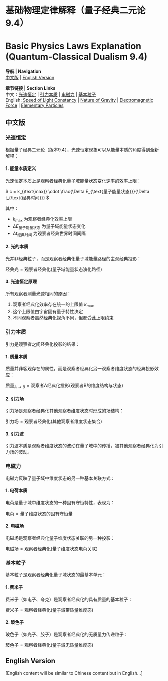 # 基础物理定律解释（量子经典二元论 9.4）
# Basic Physics Laws Explanation (Quantum-Classical Dualism 9.4)

**导航 | Navigation**  
[中文版](#中文版) | [English Version](#english-version)  

**章节链接 | Section Links**  
中文：[光速恒定](#光速恒定) | [引力本质](#引力本质) | [电磁力](#电磁力) | [基本粒子](#基本粒子)  
English: [Speed of Light Constancy](#speed-of-light-constancy) | [Nature of Gravity](#nature-of-gravity) | [Electromagnetic Force](#electromagnetic-force) | [Elementary Particles](#elementary-particles)

## 中文版

### 光速恒定

根据量子经典二元论（版本9.4），光速恒定现象可以从能量本质的角度得到全新解释：

#### 1. 能量本质定义

光速恒定本质上是观察者经典化量子域能量状态变化速率的效率上限：

$`
c = k_{\text{max}} \cdot \frac{\Delta E_{\text{量子能量状态}}}{\Delta t_{\text{经典时间}}}
`$

其中：
- $`k_{\text{max}}`$ 为观察者经典化效率上限
- $`\Delta E_{\text{量子能量状态}}`$ 为量子域能量状态变化
- $`\Delta t_{\text{经典时间}}`$ 为观察者经典世界时间间隔

#### 2. 光的本质

光并非经典粒子，而是观察者经典化量子域能量路径的主观经典投影：

$`
\text{经典光}=\text{观察者经典化}(\text{量子域能量状态演化路径})
`$

#### 3. 光速恒定原理

所有观察者测量光速相同的原因：
1. 观察者经典化效率存在统一的上限值 $`k_{\text{max}}`$
2. 这个上限值由宇宙固有量子特性决定
3. 不同观察者虽然经典化视角不同，但都受此上限约束

### 引力本质

引力是观察者之间经典化投影的结果：

#### 1. 质量本质

质量并非客观存在的属性，而是观察者经典化另一观察者维度状态的经典投影效应：

$`
\text{质量}_{A\rightarrow B}=\text{观察者A经典化投影}(\text{观察者B的维度结构与状态})
`$

#### 2. 引力场

引力场是观察者经典化其他观察者维度状态时形成的场结构：

$`
\text{引力场}=\text{观察者经典化}(\text{其他观察者维度状态集合})
`$

#### 3. 引力波

引力波本质是观察者维度状态的波动在量子域中的传播，被其他观察者经典化为引力场的波动。

### 电磁力

电磁力反映了量子域中维度状态的另一种基本关联方式：

#### 1. 电荷本质

电荷是量子域中维度状态的一种固有守恒特性，表现为：

$`
\text{电荷}=\text{量子维度状态的固有守恒量}
`$

#### 2. 电磁场

电磁场是观察者经典化量子维度状态关联的另一种投影：

$`
\text{电磁场}=\text{观察者经典化}(\text{量子维度状态电荷关联})
`$

### 基本粒子

基本粒子是观察者经典化量子域状态的最基本单元：

#### 1. 费米子

费米子（如电子、夸克）是观察者经典化的具有质量的基本粒子：

$`
\text{费米子}=\text{观察者经典化}(\text{量子域带质量维度态})
`$

#### 2. 玻色子

玻色子（如光子、胶子）是观察者经典化的无质量力传递粒子：

$`
\text{玻色子}=\text{观察者经典化}(\text{量子域无质量维度态})
`$

## English Version

[English content will be similar to Chinese content but in English...] 